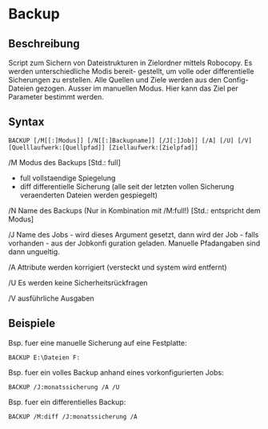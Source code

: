 # Backup
 

## Beschreibung
Script zum Sichern von Dateistrukturen in Zielordner mittels Robocopy. Es werden unterschiedliche Modis bereit-
gestellt, um volle oder differentielle Sicherungen zu erstellen.
Alle Quellen und Ziele werden aus den Config-Dateien gezogen. Ausser im manuellen Modus. Hier kann das Ziel per
Parameter bestimmt werden.

## Syntax

    BACKUP [/M[[:]Modus]] [/N[[:]Backupname]] [/J[:]Job]] [/A] [/U] [/V] [Quelllaufwerk:[Quellpfad]] [Ziellaufwerk:[Zielpfad]]


/M     Modus des Backups [Std.: full]
* full  vollstaendige Spiegelung
* diff  differentielle Sicherung (alle seit der letzten vollen Sicherung veraenderten Dateien werden gespiegelt)
        
/N     Name des Backups (Nur in Kombination mit /M:full!) [Std.: entspricht dem Modus]  	

/J     Name des Jobs - wird dieses Argument gesetzt, dann wird der Job - falls vorhanden - aus der Jobkonfi guration geladen. Manuelle Pfadangaben sind dann ungueltig.

/A     Attribute werden korrigiert (versteckt und system wird entfernt)

/U     Es werden keine Sicherheitsrückfragen 

/V     ausführliche Ausgaben

## Beispiele
Bsp. fuer eine manuelle Sicherung auf eine Festplatte:

    BACKUP E:\Dateien F:
     
Bsp. fuer ein volles Backup anhand eines vorkonfigurierten Jobs: 

    BACKUP /J:monatssicherung /A /U
     
Bsp. fuer ein differentielles Backup: 

    BACKUP /M:diff /J:monatssicherung /A
